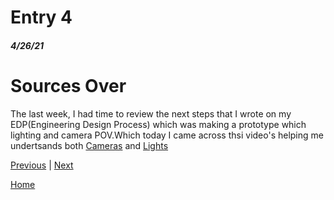 # Entry 4
##### 4/26/21

# Sources Over 
The last week, I had time to review the next steps that I wrote on my EDP(Engineering Design Process) which was making a prototype which lighting and camera POV.Which today I came across thsi video's helping me undertsands both [Cameras](https://www.youtube.com/watch?v=Cib3Y64GVWE) and [Lights](https://www.youtube.com/watch?v=_fTS5W0RPkc)

[Previous](entry03.md) | [Next](entry05.md)

[Home](../README.md)

